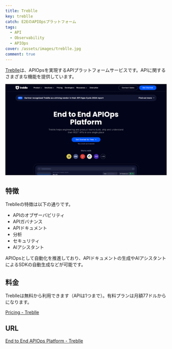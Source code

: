 ```yaml
---
title: Treblle
key: treblle
catch: E2EのAPIOpsプラットフォーム
tags:
  - API
  - Observability
  - APIOps
cover: /assets/images/treblle.jpg
comment: true
---
```


[Treblle](https://treblle.com/)は、APIOpsを実現するAPIプラットフォームサービスです。APIに関するさまざまな機能を提供しています。

[![TreblleのWebサイト](/assets/images/treblle.jpg)](https://treblle.com/)

<!--more-->

## 特徴

Treblleの特徴は以下の通りです。

- APIのオブザーバビリティ
- APIガバナンス
- APIドキュメント
- 分析
- セキュリティ
- AIアシスタント

APIOpsとして自動化を推進しており、APIドキュメントの生成やAIアシスタントによるSDKの自動生成などが可能です。

## 料金

Treblleは無料から利用できます（APIは1つまで）。有料プランは月額77ドルからになります。

[Pricing - Treblle](https://treblle.com/pricing)

## URL

[End to End APIOps Platform - Treblle](https://treblle.com/)
